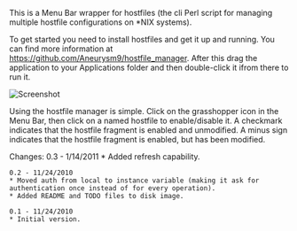 This is a Menu Bar wrapper for hostfiles (the cli Perl script for managing multiple hostfile configurations on *NIX systems).

To get started you need to install hostfiles and get it up and running.  You can find more information at https://github.com/Aneurysm9/hostfile_manager.  After this drag the application to your Applications folder and then double-click it ifrom there to run it.

![Screenshot](/ezarko/HostfileManager-OSX-GUI/raw/master/hmss.png)

Using the hostfile manager is simple.  Click on the grasshopper icon in the Menu Bar, then click on a named hostfile to enable/disable it.  A checkmark indicates that the hostfile fragment is enabled and unmodified.  A minus sign indicates that the hostfile fragment is enabled, but has been modified.

Changes:
    0.3 - 1/14/2011
    * Added refresh capability.
    
    0.2 - 11/24/2010
    * Moved auth from local to instance variable (making it ask for authentication once instead of for every operation).
    * Added README and TODO files to disk image.
    
    0.1 - 11/24/2010
    * Initial version.
